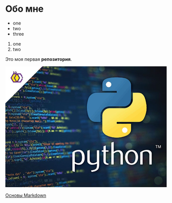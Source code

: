 # Обо мне

- one
- two
- three

1. one
2. two


Это моя первая **репозитория**.

![Python](Python.jpg)

[Основы Markdown](https://www.markdownguide.org/basic-syntax/#images-1)
